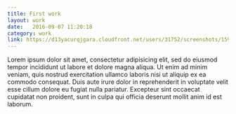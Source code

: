 ```yaml
---
title: First work
layout: work
date:   2016-09-07 11:20:18
category: work
link: https://d13yacurqjgara.cloudfront.net/users/31752/screenshots/1594741/mountains.png
---
```


Lorem ipsum dolor sit amet, consectetur adipisicing elit, sed do eiusmod tempor incididunt ut labore et dolore magna aliqua. Ut enim ad minim veniam, quis nostrud exercitation ullamco laboris nisi ut aliquip ex ea commodo consequat. Duis aute irure dolor in reprehenderit in voluptate velit esse cillum dolore eu fugiat nulla pariatur. Excepteur sint occaecat cupidatat non proident, sunt in culpa qui officia deserunt mollit anim id est laborum.
